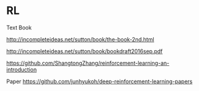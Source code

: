 # RL
Text Book

http://incompleteideas.net/sutton/book/the-book-2nd.html

http://incompleteideas.net/sutton/book/bookdraft2016sep.pdf

https://github.com/ShangtongZhang/reinforcement-learning-an-introduction

Paper
https://github.com/junhyukoh/deep-reinforcement-learning-papers
